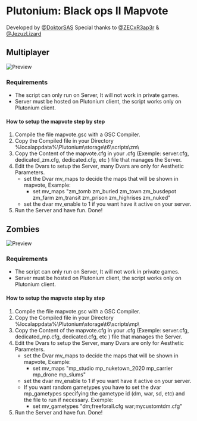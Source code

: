 # Plutonium: Black ops II Mapvote
Developed by [@DoktorSAS](https://twitter.com/DoktorSAS)
Special thanks to [@ZECxR3ap3r](https://twitter.com/ZECxR3ap3r) & [@JezuzLizard](https://forum.plutonium.pw/user/jezuzlizard) 


## Multiplayer 

![Preview](https://pbs.twimg.com/media/FN-E1BcXwAsWQS4?format=jpg&name=large)

### Requirements

- The script can only run on Server, It will not work in private games.
- Server must be hosted on Plutonium client, the script works only on Plutonium client.

#### How to setup the mapvote step by step 
 1) Compile the file mapvote.gsc with a GSC Compiler.
 2) Copy the Compiled file in your Directory %localappdata%\Plutonium\storage\t6\scripts\zm\
 3) Copy the Content of the mapvote.cfg in your .cfg (Exemple: server.cfg, dedicated_zm.cfg, dedicated.cfg, etc ) file that manages the Server.
 4) Edit the Dvars to setup the Server, many Dvars are only for Aesthetic Parameters.
    - set the Dvar mv_maps to decide the maps that will be shown in mapvote, Example:
        - set mv_maps "zm_tomb zm_buried zm_town zm_busdepot zm_farm zm_transit zm_prison zm_highrises zm_nuked"
    - set the dvar mv_enable to 1 if you want have it active on your server.
 5) Run the Server and have fun. Done!

## Zombies

![Preview](https://pbs.twimg.com/media/FPwGOL5VcAIgWvk?format=jpg&name=large)

### Requirements

- The script can only run on Server, It will not work in private games.
- Server must be hosted on Plutonium client, the script works only on Plutonium client.

#### How to setup the mapvote step by step 

 1) Compile the file mapvote.gsc with a GSC Compiler.
 2) Copy the Compiled file in your Directory %localappdata%\Plutonium\storage\t6\scripts\mp\
 3) Copy the Content of the mapvote.cfg in your .cfg (Exemple: server.cfg, dedicated_mp.cfg, dedicated.cfg, etc ) file that manages the Server.
 4) Edit the Dvars to setup the Server, many Dvars are only for Aesthetic Parameters.
    - set the Dvar mv_maps to decide the maps that will be shown in mapvote, Example:
        - set mv_maps "mp_studio mp_nuketown_2020 mp_carrier mp_drone mp_slums"
    - set the dvar mv_enable to 1 if you want have it active on your server.
    - If you want random gametypes you have to set the dvar mp_gametypes specifying the gametype id (dm, war, sd, etc) and the file to run if necessary. Exemple:
        - set mv_gametypes "dm;freeforall.cfg war;mycustomtdm.cfg"
 5) Run the Server and have fun. Done!
